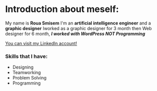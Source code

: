 # Introduction about meself:
My name is **Roua Smisem** I'm an **artificial intelligence engineer** and a **graphic designer** Iworked as a graphic designer for 3 month then Web designer for 6 month, **_I worked with WordPress NOT Programming_**

[You can visit my LinkedIn account!](https://www.linkedin.com/in/roua-smisem-6a3669242?utm_source=share&utm_campaign=share_via&utm_content=profile&utm_medium=android_app)

### Skills that I have:
* Designing 
* Teamworking
* Problem Solving
* Programming 
